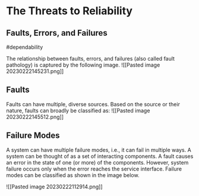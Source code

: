 # The Threats to Reliability
## Faults, Errors, and Failures
#dependability 

The relationship between faults, errors, and failures (also called fault pathology) is captured by the following image.
![[Pasted image 20230222145231.png]]

## Faults 
Faults can have multiple, diverse sources. Based on the source or their nature, faults can broadly be classified as:
![[Pasted image 20230222145512.png]]

## Failure Modes
A system can have multiple failure modes, i.e., it can fail in multiple ways. A system can be thought of as a set of interacting components. A fault causes an error in the state of one (or more) of the components. However, system failure occurs only when the error reaches the service interface. Failure modes can be classified as shown in the image below.

![[Pasted image 20230222112914.png]]